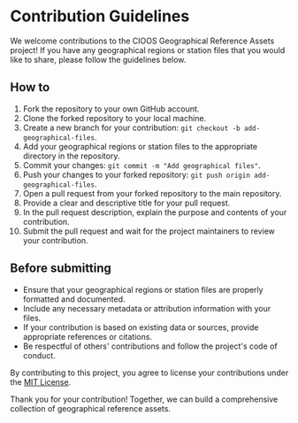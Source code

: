 # Contribution Guidelines

We welcome contributions to the CIOOS Geographical Reference Assets project! If you have any geographical regions or station files that you would like to share, please follow the guidelines below.

## How to

1. Fork the repository to your own GitHub account.
2. Clone the forked repository to your local machine.
3. Create a new branch for your contribution: `git checkout -b add-geographical-files`.
4. Add your geographical regions or station files to the appropriate directory in the repository.
5. Commit your changes: `git commit -m "Add geographical files"`.
6. Push your changes to your forked repository: `git push origin add-geographical-files`.
7. Open a pull request from your forked repository to the main repository.
8. Provide a clear and descriptive title for your pull request.
9. In the pull request description, explain the purpose and contents of your contribution.
10. Submit the pull request and wait for the project maintainers to review your contribution.

## Before submitting

- Ensure that your geographical regions or station files are properly formatted and documented.
- Include any necessary metadata or attribution information with your files.
- If your contribution is based on existing data or sources, provide appropriate references or citations.
- Be respectful of others' contributions and follow the project's code of conduct.

By contributing to this project, you agree to license your contributions under the [MIT License](LICENSE).

Thank you for your contribution! Together, we can build a comprehensive collection of geographical reference assets.
